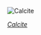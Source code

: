 
![Calcite](https://upload.wikimedia.org/wikipedia/commons/thumb/3/39/Fluorescence_in_calcite.jpg/525px-Fluorescence_in_calcite.jpg)

*[Calcite](https://wikipedia.org/wiki/File:Fluorescence_in_calcite.jpg)*
